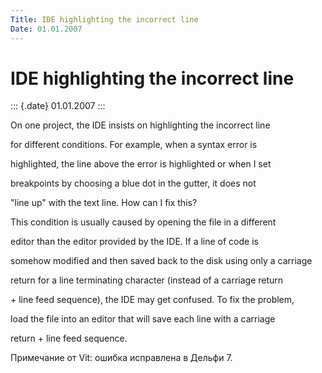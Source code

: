 ```yaml
---
Title: IDE highlighting the incorrect line
Date: 01.01.2007
---
```



IDE highlighting the incorrect line
===================================

::: {.date}
01.01.2007
:::

On one project, the IDE insists on highlighting the incorrect line

for different conditions. For example, when a syntax error is

highlighted, the line above the error is highlighted or when I set

breakpoints by choosing a blue dot in the gutter, it does not

\"line up\" with the text line. How can I fix this?

This condition is usually caused by opening the file in a different

editor than the editor provided by the IDE. If a line of code is

somehow modified and then saved back to the disk using only a carriage

return for a line terminating character (instead of a carriage return

\+ line feed sequence), the IDE may get confused. To fix the problem,

load the file into an editor that will save each line with a carriage

return + line feed sequence.

Примечание от Vit: ошибка исправлена в Дельфи 7.
